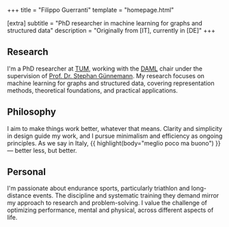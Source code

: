 +++
title = "Filippo Guerranti"
template = "homepage.html"

[extra]
subtitle = "PhD researcher in machine learning for graphs and structured data"
description = "Originally from [IT], currently in [DE]"
+++

## Research

I'm a PhD researcher at [TUM](https://www.tum.de), working with the [DAML](https://www.cs.cit.tum.de/daml) chair under the supervision of [Prof. Dr. Stephan Günnemann](https://www.cs.cit.tum.de/daml/guennemann/). My research focuses on machine learning for graphs and structured data, covering representation methods, theoretical foundations, and practical applications.

## Philosophy

I aim to make things work better, whatever that means. Clarity and simplicity in design guide my work, and I pursue minimalism and efficiency as ongoing principles. As we say in Italy, {{ highlight(body="meglio poco ma buono") }} — better less, but better.

## Personal

I'm passionate about endurance sports, particularly triathlon and long-distance events. The discipline and systematic training they demand mirror my approach to research and problem-solving. I value the challenge of optimizing performance, mental and physical, across different aspects of life.